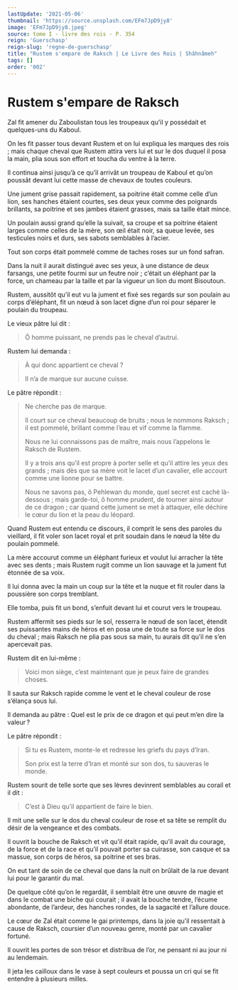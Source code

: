```yaml
---
lastUpdate: '2021-05-06'
thumbnail: 'https://source.unsplash.com/EFm7JpD9jy8'
image: 'EFm7JpD9jy8.jpeg'
source: tome I - livre des rois - P. 354
reign: 'Guerschasp'
reign-slug: 'regne-de-guerschasp'
title: "Rustem s'empare de Raksch | Le Livre des Rois | Shâhnâmeh"
tags: []
order: '002'
---
```


# Rustem s'empare de Raksch

Zal fit amener du Zaboulistan tous les troupeaux qu’il y possédait et quelques-uns du Kaboul.

On les fit passer tous devant Rustem et on lui expliqua les marques des rois ; mais chaque cheval que Rustem attira vers lui et sur le dos duquel il posa la main, plia sous son effort et toucha du ventre à la terre.

Il continua ainsi jusqu’à ce qu’il arrivât un troupeau de Kaboul et qu’on poussât devant lui cette masse de chevaux de toutes couleurs.

Une jument grise passait rapidement, sa poitrine était comme celle d’un lion, ses hanches étaient courtes, ses deux yeux comme des poignards brillants, sa poitrine et ses jambes étaient grasses, mais sa taille était mince.

Un poulain aussi grand qu’elle la suivait, sa croupe et sa poitrine étaient larges comme celles de la mère, son œil était noir, sa queue levée, ses testicules noirs et durs, ses sabots semblables à l’acier.

Tout son corps était pommelé comme de taches roses sur un fond safran.

Dans la nuit il aurait distingué avec ses yeux, à une distance de deux farsangs, une petite fourmi sur un feutre noir ; c’était un éléphant par la force, un chameau par la taille et par la vigueur un lion du mont Bisoutoun.

Rustem, aussitôt qu’il eut vu la jument et fixé ses regards sur son poulain au corps d’éléphant, fit un nœud à son lacet digne d’un roi pour séparer le poulain du troupeau.

Le vieux pâtre lui dit :

> Ô homme puissant, ne prends pas le cheval d’autrui.

Rustem lui demanda :

> À qui donc appartient ce cheval ?
>
> Il n’a de marque sur aucune cuisse.

Le pâtre répondit :

> Ne cherche pas de marque.
>
> Il court sur ce cheval beaucoup de bruits ; nous le nommons Raksch ; il est pommelé, brillant comme l’eau et vif comme la flamme.
>
> Nous ne lui connaissons pas de maître, mais nous l’appelons le Raksch de Rustem.
>
> Il y a trois ans qu’il est propre à porter selle et qu’il attire les yeux des grands ; mais dès que sa mère voit le lacet d’un cavalier, elle accourt comme une lionne pour se battre.
>
> Nous ne savons pas, ô Pehlewan du monde, quel secret est caché là-dessous ; mais garde-toi, ô homme prudent, de tourner ainsi autour de ce dragon ; car quand cette jument se met à attaquer, elle déchire le cœur du lion et la peau du léopard.

Quand Rustem eut entendu ce discours, il comprit le sens des paroles du vieillard, il fit voler son lacet royal et prit soudain dans le nœud la tête du poulain pommelé.

La mère accourut comme un éléphant furieux et voulut lui arracher la tête avec ses dents ; mais Rustem rugit comme un lion sauvage et la jument fut étonnée de sa voix.

Il lui donna avec la main un coup sur la tête et la nuque et fit rouler dans la poussière son corps tremblant.

Elle tomba, puis fit un bond, s’enfuit devant lui et courut vers le troupeau.

Rustem affermit ses pieds sur le sol, resserra le nœud de son lacet, étendit ses puissantes mains de héros et en posa une de toute sa force sur le dos du cheval ; mais Raksch ne plia pas sous sa main, tu aurais dit qu’il ne s’en apercevait pas.

Rustem dit en lui-même :

> Voici mon siège, c’est maintenant que je peux faire de grandes choses.

Il sauta sur Raksch rapide comme le vent et le cheval couleur de rose s’élança sous lui.

Il demanda au pâtre : Quel est le prix de ce dragon et qui peut m’en dire la valeur ?

Le pâtre répondit :

> Si tu es Rustem, monte-le et redresse les griefs du pays d’Iran.
>
> Son prix est la terre d’Iran et monté sur son dos, tu sauveras le monde.

Rustem sourit de telle sorte que ses lèvres devinrent semblables au corail et il dit :

> C’est à Dieu qu’il appartient de faire le bien.

Il mit une selle sur le dos du cheval couleur de rose et sa tête se remplit du désir de la vengeance et des combats.

Il ouvrit la bouche de Raksch et vit qu’il était rapide, qu’il avait du courage, de la force et de la race et qu’il pouvait porter sa cuirasse, son casque et sa massue, son corps de héros, sa poitrine et ses bras.

On eut tant de soin de ce cheval que dans la nuit on brûlait de la rue devant lui pour le garantir du mal.

De quelque côté qu’on le regardât, il semblait être une œuvre de magie et dans le combat une biche qui courait ; il avait la bouche tendre, l’écume abondante, de l’ardeur, des hanches rondes, de la sagacité et l’allure douce.

Le cœur de Zal était comme le gai printemps, dans la joie qu’il ressentait à cause de Raksch, coursier d’un nouveau genre, monté par un cavalier fortuné.

Il ouvrit les portes de son trésor et distribua de l’or, ne pensant ni au jour ni au lendemain.

Il jeta les cailloux dans le vase à sept couleurs et poussa un cri qui se fit entendre à plusieurs milles.
